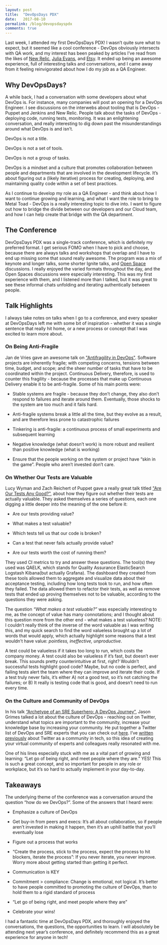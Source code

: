 ```yaml
---
layout: post
title:  "DevOpsDays PDX"
date:   2017-08-10
permalink: /blog/devopsdayspdx
comments: true
---
```


Last week, I attended my first DevOpsDays PDX! I wasn’t quite sure what to expect, but it seemed like a cool conference - DevOps obviously intersects with QA work, and my interest has been peaked by articles I’ve read from the likes of [New Relic](https://newrelic.com/devops/what-is-devops), [Julia Evans](https://jvns.ca/blog/2016/10/16/whats-devops/), and [Etsy](http://www.networkworld.com/article/2886672/software/how-etsy-makes-devops-work.html). It ended up being an awesome experience, full of interesting talks and conversations, and I came away from it feeling reinvigorated about how I do my job as a QA Engineer.

## Why DevOpsDays?

A while back, I had a conversation with some developers about what DevOps is. For instance, many companies will post an opening for a DevOps Engineer. I see discussions on the interwebs about tooling that is DevOps - Puppet and Jenkins and New Relic. People talk about the tasks of DevOps - deploying code, running tests, monitoring. It was an enlightening conversation, and really interesting to dig down past the misunderstandings around what DevOps is and isn’t.

DevOps is not a title.

DevOps is not a set of tools.

DevOps is not a group of tasks.

DevOps is a mindset and a culture that promotes collaboration between people and departments that are involved in the development lifecycle. It’s about figuring out a (likely iterative) process for creating, deploying, and maintaining quality code within a set of best practices.

As I continue to develop my role as a QA Engineer - and think about how I want to continue growing and learning, and what I want the role to bring to Metal Toad - DevOps is a really interesting topic to dive into. I want to figure out how to bridge the divide between our developers and our Cloud team, and how I can help create that bridge with the QA department.

## The Conference

DevOpsDays PDX was a single-track conference, which is definitely my preferred format. I get serious FOMO when I have to pick and choose, because there are always talks and workshops that overlap and I have to end up missing some that sound really awesome. The program was a mix of keynote and longer talks, some shorter Ignite talks, and [Open Space](https://www.devopsdays.org/open-space-format/) discussions. I really enjoyed the varied formats throughout the day, and the Open Spaces discussions were especially interesting. This was my first experience with them, and I listened more than I talked, but it was great to see these informal chats unfolding and iterating authentically between people.

## Talk Highlights

I always take notes on talks when I go to a conference, and every speaker at DevOpsDays left me with some bit of inspiration - whether it was a single sentence that really hit home, or a new process or concept that I was excited to learn more about.

### On Being Anti-Fragile

Jan de Vries gave an awesome talk on ["Antifragility in DevOps"](https://www.slideshare.net/MeYouSlide/jan-de-vries-antifragility-applied-to-dev-ops-and-to-your-life). Software projects are inherently fragile; with competing concerns, tensions between time, budget, and scope; and the sheer number of tasks that have to be coordinated within the project. Continuous Delivery, therefore, is used to counter this fragility - because the processes that make up Continuous Delivery enable it to be anti-fragile. Some of his main points were:

* Stable systems are fragile - because they don’t change, they also don’t respond to failures and iterate around them. Eventually, those shocks to the system are too much and it fails hard.

* Anti-fragile systems break a little all the time, but they evolve as a result, and are therefore less prone to catastrophic failures

* Tinkering is anti-fragile: a continuous process of small experiments and subsequent learning

* Negative knowledge (what doesn’t work) is more robust and resilient than positive knowledge (what is working)

* Ensure that the people working on the system or project have “skin in the game”. People who aren’t invested don’t care.

### On Whether Our Tests are Valuable

Lucy Wyman and Zach Reichert of Puppet gave a really great talk titled ["Are Our Tests Any Good?"](http://slides.lucywyman.me/qaelk.html#1), about how they figure out whether their tests are actually valuable. They asked themselves a series of questions, each one digging a little deeper into the meaning of the one before it:

* Are our tests providing value?

* What makes a test valuable?

* Which tests tell us that our code is broken?

* Can a test that never fails actually provide value?

* Are our tests worth the cost of running them?

They used CI metrics to try and answer these questions. The tool(s) they used was QAELK, which stands for Quality Assurance ElasticSearch Logstash Kibana(but actually Grafana). The dashboard they created from these tools allowed them to aggregate and visualize data about their acceptance testing, including how long tests took to run, and how often they failed. The data allowed them to refactor their tests, as well as remove tests that ended up proving themselves not to be valuable, according to the questions they were asking.

The question _“What makes a test valuable?”_ was especially interesting to me, as the concept of value has many connotations; and I thought about this question more from the other end - what makes a test valueless? NOTE: I couldn’t really think of the inverse of the word valuable as I was writing this, and my quick search to find the word valueless brought up a lot of words that would apply, which actually highlight some reasons that a test wouldn’t have value: _pointless, ineffective, unproductive_.

A test could be valueless if it takes too long to run, which costs the company money. A test could also be valueless if it’s fast, but doesn’t ever break. This sounds pretty counterintuitive at first, right? Wouldn’t successful tests highlight good code? Maybe, but no code is perfect, and failing tests alert the team where they can improve and iterate their code. If a test truly never fails, it’s either A) not a good test, so it’s not catching the failures; or B) It really is testing code that is good, and doesn’t need to run every time.

### On the Culture and Community of DevOps

In his talk [“Archetype of an SRE Superhero: A DevOps Journey”](http://bit.ly/SRESuperHero), Jason Grimes talked a lot about the culture of DevOps - reaching out on Twitter, understand what topics are important to the community, increase your knowledge base by increasing your community. He put together a Twitter list of DevOps and SRE experts that you can check out [here](http://bit.ly/automators). I’ve [written previously](http://angelariggs.github.io/blog/tweeting-for-community-and-understanding) about Twitter as a community in tech, so this idea of creating your virtual community of experts and colleagues really resonated with me.

One of his lines especially stuck with me as a vital part of growing and learning: “Let go of being right, and meet people where they are.” YES! This is such a great concept, and so important for people in any role or workplace, but it’s so hard to actually implement in your day-to-day.

## Takeaways

The underlying theme of the conference was a conversation around the question “how do we DevOps?”. Some of the answers that I heard were:

* Emphasize a culture of DevOps

* Get buy-in from peers and execs: It’s all about collaboration, so if people aren’t invested in making it happen, then it’s an uphill battle that you’ll eventually lose

* Figure out a process that works

* “Create the process, stick to the process, expect the process to hit blockers, iterate the process”: If you never iterate, you never improve. Worry more about getting started than getting it perfect.

* Communication is KEY

* Commitment > compliance: Change is emotional, not logical. It’s better to have people committed to promoting the culture of DevOps, than to hold them to a rigid standard of process

* “Let go of being right, and meet people where they are”

* Celebrate your wins!

I had a fantastic time at DevOpsDays PDX, and thoroughly enjoyed the conversations, the questions, the opportunities to learn. I will absolutely be attending next year’s conference, and definitely recommend this as a great experience for anyone in tech!
